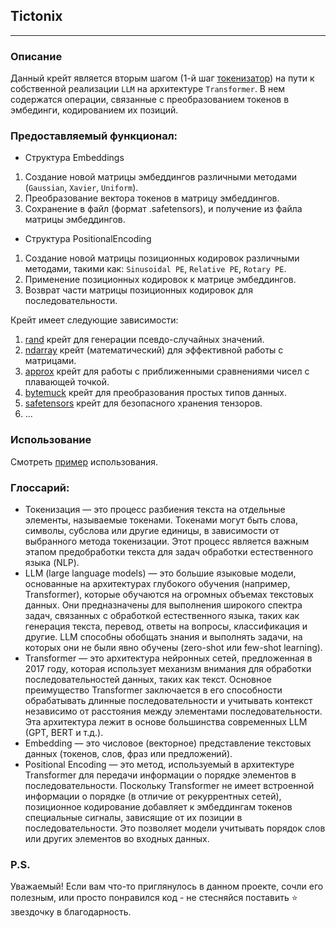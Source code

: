 ## Tictonix

---

### Описание

Данный крейт является вторым шагом (1-й шаг [токенизатор](https://github.com/Ave-Sergeev/Tokenomicon)) на пути к
собственной реализации `LLM` на архитектуре `Transformer`.
В нем содержатся операции, связанные с преобразованием токенов в эмбединги, кодированием их позиций.

### Предоставляемый функционал:

- Структура Embeddings

1) Создание новой матрицы эмбеддингов различными методами (`Gaussian`, `Xavier`, `Uniform`).
2) Преобразование вектора токенов в матрицу эмбеддингов.
3) Сохранение в файл (формат .safetensors), и получение из файла матрицы эмбеддингов.

- Структура PositionalEncoding

1) Создание новой матрицы позиционных кодировок различными методами, такими как:
   `Sinusoidal PE`, `Relative PE`, `Rotary PE`.
2) Применение позиционных кодировок к матрице эмбеддингов.
3) Возврат части матрицы позиционных кодировок для последовательности.

Крейт имеет следующие зависимости:

1) [rand](https://github.com/rust-random/rand) крейт для генерации псевдо-случайных значений.
2) [ndarray](https://github.com/rust-ndarray/ndarray) крейт (математический) для эффективной работы с матрицами.
3) [approx](https://github.com/brendanzab/approx) крейт для работы с приближенными сравнениями чисел с плавающей точкой.
4) [bytemuck](https://github.com/Lokathor/bytemuck) крейт для преобразования простых типов данных.
5) [safetensors](https://github.com/huggingface/safetensors) крейт для безопасного хранения тензоров.
6) ...

### Использование

Смотреть [пример](https://github.com/Ave-Sergeev/Tictonix/blob/main/example/src/main.rs) использования.

### Глоссарий:

- Токенизация — это процесс разбиения текста на отдельные элементы, называемые токенами.
  Токенами могут быть слова, символы, субслова или другие единицы, в зависимости от выбранного метода токенизации.
  Этот процесс является важным этапом предобработки текста для задач обработки естественного языка (NLP).
- LLM (large language models) — это большие языковые модели, основанные на архитектурах глубокого обучения (например,
  Transformer), которые обучаются на огромных объемах текстовых данных. Они предназначены для выполнения широкого
  спектра задач, связанных с обработкой естественного языка, таких как генерация текста, перевод, ответы на вопросы,
  классификация и другие. LLM способны обобщать знания и выполнять задачи, на которых они не были явно обучены
  (zero-shot или few-shot learning).
- Transformer — это архитектура нейронных сетей, предложенная в 2017 году, которая использует механизм внимания для
  обработки последовательностей данных, таких как текст. Основное преимущество Transformer
  заключается в его способности обрабатывать длинные последовательности и учитывать контекст независимо от расстояния
  между элементами последовательности. Эта архитектура лежит в основе большинства современных LLM (GPT, BERT и т.д.).
- Embedding — это числовое (векторное) представление текстовых данных (токенов, слов, фраз или предложений).
- Positional Encoding — это метод, используемый в архитектуре Transformer для передачи информации о порядке элементов в
  последовательности. Поскольку Transformer не имеет встроенной информации о порядке (в отличие от рекуррентных сетей),
  позиционное кодирование добавляет к эмбеддингам токенов специальные сигналы, зависящие от их позиции в
  последовательности. Это позволяет модели учитывать порядок слов или других элементов во входных данных.

### P.S.

Уважаемый!
Если вам что-то приглянулось в данном проекте, сочли его полезным, или просто понравился код - не стесняйся поставить ⭐
звездочку в благодарность.
